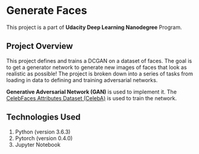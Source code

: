 # Generate Faces
This project is a part of **Udacity Deep Learning Nanodegree** Program.

## Project Overview
This project defines and trains a DCGAN on a dataset of faces. The goal is to get a generator network to generate new images of faces that look as realistic as possible!
The project is broken down into a series of tasks from loading in data to defining and training adversarial networks. 


 **Generative Adversarial Network (GAN)** is used to implement it. The [CelebFaces Attributes Dataset (CelebA)](http://mmlab.ie.cuhk.edu.hk/projects/CelebA.html) is used to train the network.
 
 ## Technologies Used
 
 1. Python (version 3.6.3)
 2. Pytorch (version 0.4.0)
 3. Jupyter Notebook
